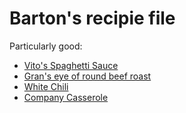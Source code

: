 # Barton's recipie file

Particularly good:

* [Vito's Spaghetti Sauce](./spaghetti.md)
* [Gran's eye of round beef roast](./gran_s_eye_of_round_beef_roast.md)
* [White Chili](./white_chilli.md)
* [Company Casserole](company_casserole__faux_lasagne.md)
